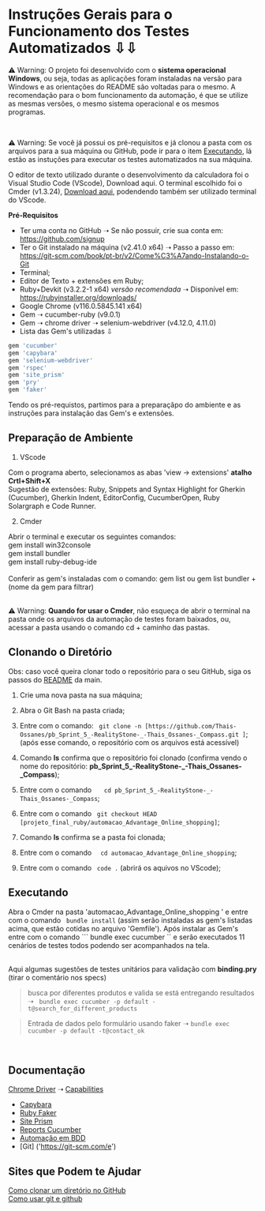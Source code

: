 # Instruções Gerais para o Funcionamento dos Testes Automatizados ⇩⇩ #

<p>

⚠️ Warning: O projeto foi desenvolvido com o **sistema operacional Windows**, ou seja, todas as aplicações foram instaladas na versão para Windows e as orientações do README são voltadas para o mesmo. A recomendação para o bom funcionamento da automação, é que se utilize as mesmas versões, o mesmo sistema operacional e os mesmos programas.

<br>

⚠️ Warning: Se você já possui os pré-requisitos e já clonou a pasta com os arquivos para a sua máquina ou GitHub, pode ir para o item [Executando](#executando), lá estão as instuções para executar os testes automatizados na sua máquina. 

</p>

<p>
O editor de texto utilizado durante o desenvolvimento da calculadora foi o Visual Studio Code (VScode), <a herf="https://code.visualstudio.com/">Download aqui</a>. O terminal escolhido foi o Cmder (v1.3.24), <a href="https://github.com/cmderdev/cmder/releases/tag/v1.3.24">Download aqui</a>, podendendo também ser utilizado terminal do VScode.
</p>


 **Pré-Requisitos**

* Ter uma conta no GitHub ➝ Se não possuir, crie sua conta em: <https://github.com/signup> 
* Ter o Git instalado na máquina (v2.41.0 x64) ➝ Passo a passo em: <https://git-scm.com/book/pt-br/v2/Come%C3%A7ando-Instalando-o-Git>
* Terminal;
* Editor de Texto + extensões em Ruby;
* Ruby+Devkit (v3.2.2-1 x64) _versão recomendada_ ➝ Disponível em: <https://rubyinstaller.org/downloads/>
* Google Chrome (v116.0.5845.141 x64)
* Gem ➝ cucumber-ruby (v9.0.1)
* Gem ➝ chrome driver ➝ selenium-webdriver (v4.12.0, 4.11.0)
* Lista das Gem's utilizadas ⇩

``` ruby
gem 'cucumber'
gem 'capybara'
gem 'selenium-webdriver'
gem 'rspec' 
gem 'site_prism'
gem 'pry'
gem 'faker'

```

Tendo os pré-requistos, partimos para a preparaçãpo do ambiente e as instruções para instalação das Gem's e extensões. 

## Preparação de Ambiente ##

1. VScode

Com o programa aberto, selecionamos as abas 'view -> extensions' **atalho Crtl+Shift+X** <br>
Sugestão de extensões: Ruby, Snippets and Syntax Highlight for Gherkin (Cucumber), Gherkin Indent, EditorConfig, CucumberOpen, Ruby Solargraph e Code Runner.

2. Cmder

Abrir o terminal e executar os seguintes comandos: <br>
gem install win32console<br>
gem install bundler<br>
gem install ruby-debug-ide <br>
<br>
Conferir as gem's instaladas com o comando: gem list ou gem list bundler + (nome da gem para filtrar) <br> <br>

⚠️ Warning: **Quando for usar o Cmder**, não esqueça de abrir o terminal na pasta onde os arquivos da automação de testes foram baixados, ou, acessar a pasta usando o comando cd + caminho das pastas.

## Clonando o Diretório ##
Obs: caso você queira clonar todo o repositório para o seu GitHub, siga os passos do [README](../README.md) da main. 
1. Crie uma nova pasta na sua máquina;
2. Abra o Git Bash na pasta criada;
3. Entre com o comando: ``` 
git clone -n [https://github.com/Thais-Ossanes/pb_Sprint_5_-RealityStone-_-Thais_Ossanes-_Compass.git ] ```;
(após esse comando, o repositório com os arquivos está acessível)
4. Comando **ls** confirma que o repositório foi clonado (confirma vendo o nome do repositório: **pb_Sprint_5_-RealityStone-_-Thais_Ossanes-_Compass**);
5. Entre com o comando ```  
cd pb_Sprint_5_-RealityStone-_-Thais_Ossanes-_Compass```;

6. Entre com o comando ```
git checkout HEAD [projeto_final_ruby/automacao_Advantage_Online_shopping]```;

7. Comando **ls** confirma se a pasta foi clonada;
8. Entre com o comando ``` 
cd automacao_Advantage_Online_shopping```;

9. Entre com o comando ```
code .``` (abrirá os aquivos no VScode);

## Executando ##

Abra o Cmder na pasta 'automacao_Advantage_Online_shopping ' e entre com o comando ```
bundle install``` (assim serão instaladas as gem's listadas acima, que estão cotidas no arquivo 'Gemfile').
Após instalar as Gem's entre com o comando ```
bundle exec cucumber `` e serão executados 11 cenários de testes todos podendo ser acompanhados na tela.
<br><br>

Aqui algumas sugestões de testes unitários para validação com **binding.pry** (tirar o comentário nos specs)

> busca por diferentes produtos e valida se está entregando resultados ➝ ``` 
bundle exec cucumber -p default -t@search_for_different_products ```

> Entrada de dados pelo formulário usando faker ➝ ```
bundle exec cucumber -p default -t@contact_ok ```

<br>

## Documentação ##

[Chrome Driver]('https://chromedriver.chromium.org') ➝ [Capabilities]('https://chromedriver.chromium.org/')

* [Capybara]('https://github.com/teamcapybara/capybara')
* [Ruby Faker]('https://github.com/faker-ruby/faker')
* [Site Prism]('https://github.com/site-prism/site_prism')
* [Reports Cucumber]('https://cucumber.io/docs/cucumber/reporting/?lang=java')
* [Automação em BDD]('https://automationpanda.com/bdd/')
* [Git] ('https://git-scm.com/e')

## Sites que Podem te Ajudar ##

<a href="https://carlos-augusto-roque.medium.com/clonagem-de-repositório-no-github-como-clonar-apenas-uma-pasta-ou-um-arquivo-de-um-repositório-9baaad5ea3d8#:~:text=Execute%20o%20comando%20%3A%20git%20checkout,apenas%20a%20pasta%20“pages”.">Como clonar um diretório no GitHub</a>
<br>
<a href = "https://www.youtube.com/watch?v=UBAX-13g8OM">Como usar git e github</a>
